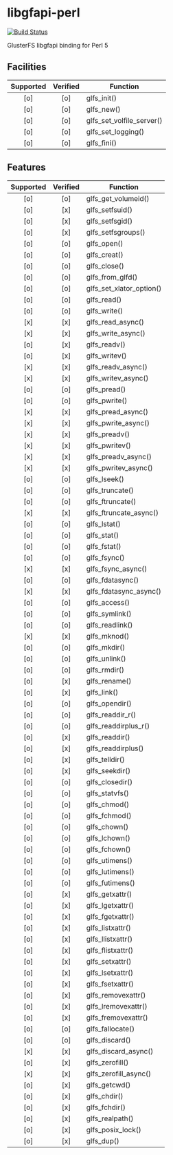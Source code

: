 # libgfapi-perl

[![Build Status](https://travis-ci.org/potatogim/libgfapi-perl.svg?branch=master)](https://travis-ci.org/potatogim/libgfapi-perl)

GlusterFS libgfapi binding for Perl 5

## Facilities

| Supported | Verified | Function |
|:---------:|:--------:| -------- |
| [o] | [o] | glfs_init() |
| [o] | [o] | glfs_new() |
| [o] | [o] | glfs_set_volfile_server() |
| [o] | [o] | glfs_set_logging() |
| [o] | [o] | glfs_fini() |

## Features

| Supported | Verified | Function |
|:---------:|:--------:| -------- |
| [o] | [o] | glfs_get_volumeid() |
| [o] | [x] | glfs_setfsuid() |
| [o] | [x] | glfs_setfsgid() |
| [o] | [x] | glfs_setfsgroups() |
| [o] | [o] | glfs_open() |
| [o] | [o] | glfs_creat() |
| [o] | [o] | glfs_close() |
| [o] | [o] | glfs_from_glfd() |
| [o] | [o] | glfs_set_xlator_option() |
| [o] | [o] | glfs_read() |
| [o] | [o] | glfs_write() |
| [x] | [x] | glfs_read_async() |
| [x] | [x] | glfs_write_async() |
| [o] | [x] | glfs_readv() |
| [o] | [x] | glfs_writev() |
| [x] | [x] | glfs_readv_async() |
| [x] | [x] | glfs_writev_async() |
| [o] | [o] | glfs_pread() |
| [o] | [o] | glfs_pwrite() |
| [x] | [x] | glfs_pread_async() |
| [x] | [x] | glfs_pwrite_async() |
| [x] | [x] | glfs_preadv() |
| [x] | [x] | glfs_pwritev() |
| [x] | [x] | glfs_preadv_async() |
| [x] | [x] | glfs_pwritev_async() |
| [o] | [o] | glfs_lseek() |
| [o] | [o] | glfs_truncate() |
| [o] | [o] | glfs_ftruncate() |
| [x] | [x] | glfs_ftruncate_async() |
| [o] | [o] | glfs_lstat() |
| [o] | [o] | glfs_stat() |
| [o] | [o] | glfs_fstat() |
| [o] | [o] | glfs_fsync() |
| [x] | [x] | glfs_fsync_async() |
| [o] | [o] | glfs_fdatasync() |
| [x] | [x] | glfs_fdatasync_async() |
| [o] | [o] | glfs_access() |
| [o] | [o] | glfs_symlink() |
| [o] | [o] | glfs_readlink() |
| [x] | [x] | glfs_mknod() |
| [o] | [o] | glfs_mkdir() |
| [o] | [o] | glfs_unlink() |
| [o] | [o] | glfs_rmdir() |
| [o] | [x] | glfs_rename() |
| [o] | [x] | glfs_link() |
| [o] | [o] | glfs_opendir() |
| [o] | [o] | glfs_readdir_r() |
| [o] | [o] | glfs_readdirplus_r() |
| [o] | [x] | glfs_readdir() |
| [o] | [x] | glfs_readdirplus() |
| [o] | [x] | glfs_telldir() |
| [o] | [x] | glfs_seekdir() |
| [o] | [o] | glfs_closedir() |
| [o] | [o] | glfs_statvfs() |
| [o] | [o] | glfs_chmod() |
| [o] | [o] | glfs_fchmod() |
| [o] | [o] | glfs_chown() |
| [o] | [o] | glfs_lchown() |
| [o] | [o] | glfs_fchown() |
| [o] | [o] | glfs_utimens() |
| [o] | [o] | glfs_lutimens() |
| [o] | [o] | glfs_futimens() |
| [o] | [x] | glfs_getxattr() |
| [o] | [x] | glfs_lgetxattr() |
| [o] | [x] | glfs_fgetxattr() |
| [o] | [x] | glfs_listxattr() |
| [o] | [x] | glfs_llistxattr() |
| [o] | [x] | glfs_flistxattr() |
| [o] | [x] | glfs_setxattr() |
| [o] | [x] | glfs_lsetxattr() |
| [o] | [x] | glfs_fsetxattr() |
| [o] | [x] | glfs_removexattr() |
| [o] | [x] | glfs_lremovexattr() |
| [o] | [x] | glfs_fremovexattr() |
| [o] | [o] | glfs_fallocate() |
| [o] | [o] | glfs_discard() |
| [x] | [x] | glfs_discard_async() |
| [o] | [x] | glfs_zerofill() |
| [x] | [x] | glfs_zerofill_async() |
| [o] | [x] | glfs_getcwd() |
| [o] | [x] | glfs_chdir() |
| [o] | [x] | glfs_fchdir() |
| [o] | [x] | glfs_realpath() |
| [o] | [x] | glfs_posix_lock() |
| [o] | [x] | glfs_dup() |
